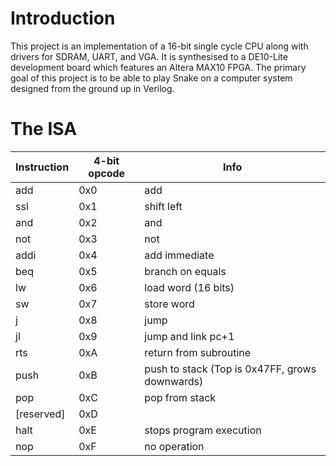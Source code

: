 # Introduction
This project is an implementation of a 16-bit single cycle CPU along with drivers for SDRAM, UART, and VGA. It is synthesised to a DE10-Lite development board which features an Altera MAX10 FPGA. The primary goal of this project is to be able to play Snake on a computer system designed from the ground up in Verilog.

# The ISA
Instruction | 4-bit opcode | Info
--- | --- | ---
add | 0x0 | add 
ssl | 0x1 | shift left
and | 0x2 | and
not | 0x3 | not
addi | 0x4 | add immediate
beq | 0x5 | branch on equals
lw | 0x6 | load word (16 bits)
sw | 0x7 | store word
j | 0x8 | jump
jl | 0x9 | jump and link pc+1
rts | 0xA | return from subroutine
push | 0xB | push to stack (Top is 0x47FF, grows downwards)
pop | 0xC | pop from stack
\[reserved\] | 0xD | 
halt | 0xE | stops program execution
nop | 0xF | no operation

